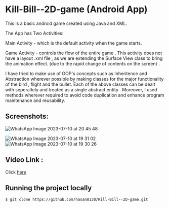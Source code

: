 # Kill-Bill--2D-game (Android App)
This is a basic android game created using Java and XML.

The App has Two Activities:

Main Activity - which is the default activity when the game starts.

Game Activity -  controls the flow of the entire game  . This activity does not have a layout .xml file , as we are extending 
the Surface View class to bring the animation effect. (due to the rapid change of contents on the screen) .

I have tried to make use of OOP's concepts such as Inheritence and Abstraction wherever possible by making classes for the major functionality of the bird , flight and the bullet. 
Each of the above classes can be dealt with seperaltely and treated as a single abstract entity .
Moreover, I used methods wherever required to avoid code duplication and enhance program maintenance and reusability.

## Screenshots:
![WhatsApp Image 2023-07-10 at 20 45 48](https://github.com/hasan8130/Kill-Bill--2D-game/assets/67535635/a7ec98a8-f5ac-40ab-9139-0d3b7c17c10d)

![WhatsApp Image 2023-07-10 at 19 31 02](https://github.com/hasan8130/Facial-Recognition-Attendance-System/assets/67535635/73da0b78-336a-496d-83c3-053acd0a127e)
![WhatsApp Image 2023-07-10 at 19 30 26](https://github.com/hasan8130/Facial-Recognition-Attendance-System/assets/67535635/3b88c2c5-5f27-4150-8a33-294db43c6d0d)

## Video Link :
Click [here](https://youtu.be/lUNWiQCV1v4)

## Running the project locally
```bash
$ git clone https://github.com/hasan8130/Kill-Bill--2D-game.git
```


